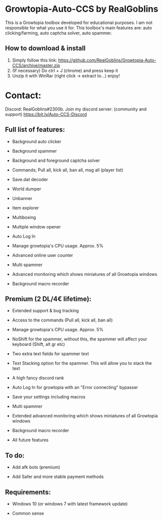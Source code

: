 # Growtopia-Auto-CCS by RealGoblins
This is a Growtopia toolbox developed for educational purposes. I am not responsible for what you use it for. This toolbox's main features are: auto clicking/farming, auto captcha solver, auto spammer.
## How to download & install
1. Simply follow this link: https://github.com/RealGoblins/Growtopia-Auto-CCS/archive/master.zip
2. (If necessary) Do ctrl + J (chrome) and press keep it
4. Unzip it with WinRar (right click -> extract to...)
enjoy!

# Contact:
Discord: RealGoblins#2300b. 
Join my discord server:
(community and support) https://bit.ly/Auto-CCS-Discord

 
## Full list of features:

* Background auto clicker

* Background spammer

* Background and foreground captcha solver

* Commands; Pull all, kick all, ban all, msg all (player list)

* Save.dat decoder

* World dumper

* Unbanner

* Item explorer

* Multiboxing

* Multiple window opener

* Auto Log In

* Manage growtopia's CPU usage. Approx. 5%

* Advanced online user counter

* Multi spammer

* Advanced monitoring which shows miniatures of all Growtopia windows

* Background macro recorder

## Premium (2 DL/4€ lifetime):

* Extended support & bug tracking

* Access to the commands (Pull all, kick all, ban all)

* Manage growtopia's CPU usage. Approx. 5%

* NoShift for the spammer, without this, the spammer will affect your keyboard (Shift, alt gr etc)

* Two extra text fields for spammer text

* Text Stacking option for the spammer. This will allow you to stack the text

* A high fancy discord rank

* Auto Log In for growtopia with an "Error connecting" bypasser

* Save your settings including macros

* Multi spammer

* Extended advanced monitoring which shows miniatures of all Growtopia windows

* Background macro recorder

* All future features

## To do:

* Add afk bots (premium)

* Add Safer and more stable payment methods 

## Requirements:

* Windows 10 (or windows 7 with latest framework update)

* Common sense
